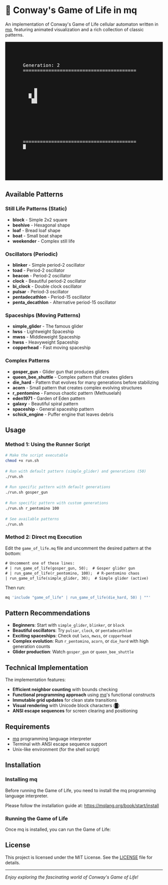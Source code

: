# 🧬 Conway's Game of Life in mq

An implementation of Conway's Game of Life cellular automaton written in [mq](https://github.com/harehare/mq), featuring animated visualization and a rich collection of classic patterns.

![Game of Life Demo](assets/demo.gif)

## Available Patterns

### Still Life Patterns (Static)

- **block** - Simple 2x2 square
- **beehive** - Hexagonal shape
- **loaf** - Bread loaf shape
- **boat** - Small boat shape
- **weekender** - Complex still life

### Oscillators (Periodic)

- **blinker** - Simple period-2 oscillator
- **toad** - Period-2 oscillator
- **beacon** - Period-2 oscillator
- **clock** - Beautiful period-2 oscillator
- **bi_clock** - Double clock oscillator
- **pulsar** - Period-3 oscillator
- **pentadecathlon** - Period-15 oscillator
- **penta_decathlon** - Alternative period-15 oscillator

### Spaceships (Moving Patterns)

- **simple_glider** - The famous glider
- **lwss** - Lightweight Spaceship
- **mwss** - Middleweight Spaceship
- **hwss** - Heavyweight Spaceship
- **copperhead** - Fast moving spaceship

### Complex Patterns

- **gosper_gun** - Glider gun that produces gliders
- **queen_bee_shuttle** - Complex pattern that creates gliders
- **die_hard** - Pattern that evolves for many generations before stabilizing
- **acorn** - Small pattern that creates complex evolving structures
- **r_pentomino** - Famous chaotic pattern (Methuselah)
- **eden1971** - Garden of Eden pattern
- **galaxy** - Beautiful spiral pattern
- **spaceship** - General spaceship pattern
- **schick_engine** - Puffer engine that leaves debris

## Usage

### Method 1: Using the Runner Script

```bash
# Make the script executable
chmod +x run.sh

# Run with default pattern (simple_glider) and generations (50)
./run.sh

# Run specific pattern with default generations
./run.sh gosper_gun

# Run specific pattern with custom generations
./run.sh r_pentomino 100

# See available patterns
./run.sh
```

### Method 2: Direct mq Execution

Edit the `game_of_life.mq` file and uncomment the desired pattern at the bottom:

```mq
# Uncomment one of these lines:
# | run_game_of_life(gosper_gun, 50);  # Gosper glider gun
# | run_game_of_life(r_pentomino, 100);  # R-pentomino chaos
| run_game_of_life(simple_glider, 30);  # Simple glider (active)
```

Then run:
```bash
mq 'include "game_of_life" | run_game_of_life(die_hard, 50) | ""'
```

## Pattern Recommendations

- **Beginners**: Start with `simple_glider`, `blinker`, or `block`
- **Beautiful oscillators**: Try `pulsar`, `clock`, or `pentadecathlon`
- **Exciting spaceships**: Check out `lwss`, `mwss`, or `copperhead`
- **Complex evolution**: Run `r_pentomino`, `acorn`, or `die_hard` with high generation counts
- **Glider production**: Watch `gosper_gun` or `queen_bee_shuttle`

## Technical Implementation

The implementation features:

- **Efficient neighbor counting** with bounds checking
- **Functional programming approach** using [mq](https://github.com/harehare/mq)'s functional constructs
- **Immutable grid updates** for clean state transitions
- **Visual rendering** with Unicode block characters (█)
- **ANSI escape sequences** for screen clearing and positioning

## Requirements

- [mq](https://github.com/harehare/mq) programming language interpreter
- Terminal with ANSI escape sequence support
- Unix-like environment (for the shell script)

## Installation

### Installing mq

Before running the Game of Life, you need to install the mq programming language interpreter.

Please follow the installation guide at: https://mqlang.org/book/start/install

### Running the Game of Life

Once mq is installed, you can run the Game of Life:

## License

This project is licensed under the MIT License. See the [LICENSE](LICENSE) file for details.

---

*Enjoy exploring the fascinating world of Conway's Game of Life!*
